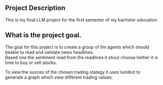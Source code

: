 ## Project Description
This is my final LLM project for the first semester of my bachelor education.

## What is the project goal.  
The goal for this project is to create a group of llm agents which should beable to read and validate news headlines.  
Based one the sentiment read from the readlines it shoul choose hether it is time to buy or sell stocks.  

To view the succes of the chosen trading stategy it uses lumibot to generate a graph which view different trading values.  

